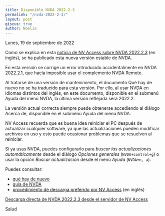```yaml
---
title: Disponible NVDA 2022.2.3
permalink: "/nvda-2022-2-3/"
layout: post
giscus: true
author: Noelia
---
```


<footer>Lunes, 19 de septiembre de 2022</footer>

Como se explica en esta [noticia de NV Access sobre NVDA 2022.2.3](https://www.nvaccess.org/post/nvda-2022-2-3/) (en inglés), se ha publicado esta nueva versión estable de NVDA.

En esta versión se corrige un error introducido accidentalmente en NVDA 2022.2.1, que hacía imposible usar el complemento NVDA Remote.

Al tratarse de una versión de mantenimiento, el documento Qué hay de nuevo no se ha traducido para esta versión. Por ello, al usar NVDA en idiomas distintos del inglés, en este documento, disponible en el submenú Ayuda del menú NVDA, la última versión reflejada será 2022.2.

La versión actual correcta siempre puede obtenerse accediendo al diálogo Acerca de, disponible en el submenú Ayuda del menú NVDA.

NV Access recuerda que es buena idea reiniciar el PC después de actualizar cualquier software, ya que las actualizaciones pueden modificar archivos en uso y esto puede ocasionar problemas que se resuelven al reiniciar.

Si ya usas NVDA, puedes configurarlo para *buscar las actualizaciones automáticamente* desde el diálogo *Opciones generales* (`NVDA+control+g`) o usar la opción *Buscar actualización* desde el menú *Ayuda* (`NVDA+n, a`).

Puedes consultar:

- [qué hay de nuevo](https://nvdaes.github.io/changes.html)
- [guía de NVDA](https://nvdaes.github.io/userGuide.html)
- [procedimiento de descarga preferido por NV Access](https://groups.io/g/nvda-devel/message/45172) (en inglés)

[Descarga directa de NVDA 2022.2.3 desde el servidor de NV Access](http://www.nvaccess.org/download/nvda/releases/2022.2.3/nvda_2022.2.3.exe)

Salud

